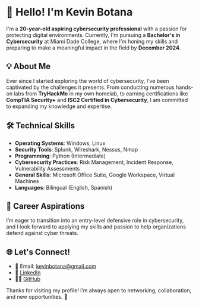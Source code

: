 # 👋 Hello! I'm Kevin Botana

I'm a **20-year-old aspiring cybersecurity professional** with a passion for protecting digital environments. Currently, I'm pursuing a **Bachelor's in Cybersecurity** at Miami Dade College, where I’m honing my skills and preparing to make a meaningful impact in the field by **December 2024**.

## 💡 About Me
Ever since I started exploring the world of cybersecurity, I’ve been captivated by the challenges it presents. From conducting numerous hands-on labs from **TryHackMe** in my own homelab, to earning certifications like **CompTIA Security+** and **ISC2 Certified in Cybersecurity**, I am committed to expanding my knowledge and expertise. 

## 🛠️ Technical Skills
- **Operating Systems**: Windows, Linux
- **Security Tools**: Splunk, Wireshark, Nessus, Nmap
- **Programming**: Python (Intermediate)
- **Cybersecurity Practices**: Risk Management, Incident Response, Vulnerability Assessments
- **General Skills**: Microsoft Office Suite, Google Workspace, Virtual Machines
- **Languages**: Bilingual (English, Spanish)

## 🎯 Career Aspirations
I’m eager to transition into an entry-level defensive role in cybersecurity, and I look forward to applying my skills and passion to help organizations defend against cyber threats.

## 🌐 Let's Connect!
- 📧 Email: [kevinbotana@gmail.com](mailto:kevinbotana@gmail.com)
- 🔗 [LinkedIn](https://www.linkedin.com/in/kevin-botana/)
- 🐱‍💻 [GitHub](https://github.com/KevinBotana)

Thanks for visiting my profile! I’m always open to networking, collaboration, and new opportunities. 🚀
